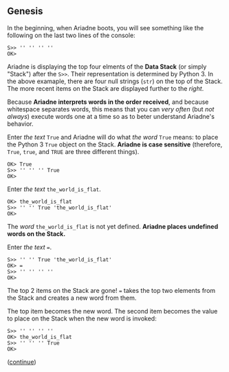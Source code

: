 ## Genesis

In the beginning, when Ariadne boots, you will see something like the following on the last two lines of the console:

    S>> '' '' '' ''
    OK>

Ariadne is displaying the top four elments of the **Data Stack** (or simply "Stack") after the `S>>`.
Their representation is determined by Python 3.
In the above examaple, there are four null strings (`str`) on the top of the Stack.
The more recent items on the Stack are displayed further to the _right_.

Because **Ariadne interprets words in the order received**, and
because whitespace separates words,
this means that you can _very often_ (but _not always_) execute words one at a time so as to beter understand Ariadne's behavior.

Enter _the text_ `True` and Ariadne will do what _the word_ `True` means: to place the Python 3 `True` object on the Stack. **Ariadne is case sensitive** (therefore, `True`, `true`, and `TRUE` are three different things).
    
    OK> True
    S>> '' '' '' True
    OK>
    
Enter _the text_ `the_world_is_flat`.

    OK> the_world_is_flat
    S>> '' '' True 'the_world_is_flat'
    OK>
    
The _word_ `the_world_is_flat` is not yet defined.
**Ariadne places undefined words on the Stack.**

Enter _the text_ `=`.

    S>> '' '' True 'the_world_is_flat'
    OK> =
    S>> '' '' '' ''
    OK>
    
The top 2 items on the Stack are gone!
`=` takes the top two elements from the Stack and creates a new word from them.

The top item becomes the new word.
The second item becomes the value to place on the Stack when the new word is invoked:

    S>> '' '' '' ''
    OK> the_world_is_flat
    S>> '' '' '' True
    OK>
    
([continue](https://github.com/dmparrishphd/Python4th/blob/master/2b/Tutorial/body2.md))

